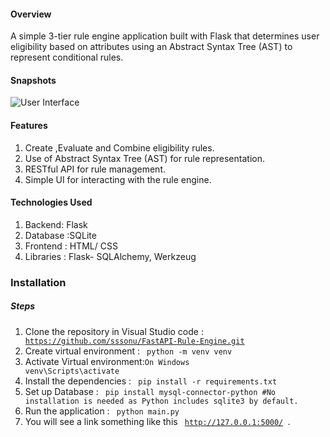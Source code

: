 #### Overview
A simple 3-tier rule engine application built with Flask that determines user eligibility based on attributes
using an Abstract Syntax Tree (AST) to represent conditional rules.

#### Snapshots

![User Interface](https://github.com/user-attachments/assets/ddd2a943-78d0-4947-85a2-3e3d461ec0f1)


#### Features
1) Create ,Evaluate and Combine eligibility rules.
2) Use of Abstract Syntax Tree (AST) for rule representation.
3) RESTful API for rule management.
4) Simple UI for interacting with the rule engine.

#### Technologies Used
1) Backend: Flask
2) Database :SQLite
3) Frontend : HTML/ CSS
4) Libraries : Flask- SQLAlchemy, Werkzeug

### Installation
##### Steps
1) Clone the repository in Visual Studio code : <code> https://github.com/sssonu/FastAPI-Rule-Engine.git </code>
2) Create virtual environment : <code> python -m venv venv </code>
3) Activate Virtual environment:<code>On Windows</code> <code> venv\Scripts\activate </code>
4) Install the dependencies : <code> pip install -r requirements.txt </code>
5) Set up Database : <code> pip install mysql-connector-python #No installation is needed as Python includes sqlite3 by default. </code>
6) Run the application : <code> python main.py </code>
7) You will see a link something like this <code> http://127.0.0.1:5000/ </code>.

